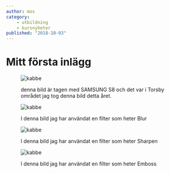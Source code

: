 ```yaml
---
author: mos
category:
    - utbildning
    - kursnyheter
published: "2018-10-03"
---
```

Mitt första inlägg
==================================



<figure class="figure">
    <img src="image/blogg1.jpg" alt="kabbe" caption="blogg1">
    <figcaption>
        <p>denna bild  är tagen med SAMSUNG S8 och det var i Torsby området jag tog denna bild detta året.</p>
    </figcaption>
</figure>




<!--more-->


<figure class="figure right w50">
    <img  src="image/blogg1.jpg?w=400&save-as=jpg&blur" alt="kabbe" caption="blogg2">
    <figcaption>
        <p>I denna bild jag har användat en filter som heter Blur</p>
    </figcaption>
</figure>




<figure class="figure center">
        <img src="image/blogg1.jpg?w=200&save-as=jpg&sharpen" alt="kabbe" caption="blogg3">
    <figcaption>
        <p>I denna bild jag har användat en filter som heter Sharpen
</p>
    </figcaption>
</figure>


<figure class="figure left w67">
        <img src="image/blogg1.jpg?w=600&save-as=jpg&emboss" alt="kabbe" caption="blogg4">
    <figcaption>
        <p>I denna bild jag har användat en filter som heter Emboss
</p>
    </figcaption>
</figure>
